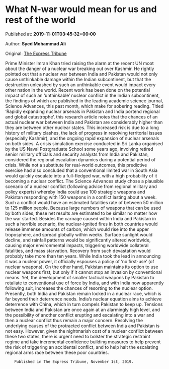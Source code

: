 
# What N-war would mean for us and rest of the world

Published at: **2019-11-01T03:45:32+00:00**

Author: **Syed Mohammad Ali**

Original: [The Express Tribune](https://tribune.com.pk/story/2090990/6-n-war-mean-us-rest-world/)

Prime Minister Imran Khan tried raising the alarm at the recent UN moot about the danger of a nuclear war breaking out over Kashmir. He rightly pointed out that a nuclear war between India and Pakistan would not only cause unthinkable damage within the Indian subcontinent, but that the destruction unleashed by such an unthinkable event would impact every other nation in the world.
Recent work has been done on the potential impact of such an ‘unthinkable’ nuclear conflict in the Indian subcontinent, the findings of which are published in the leading academic science journal, Science Advances, this past month, which make for sobering reading. Titled ‘Rapidly expanding nuclear arsenals in Pakistan and India portend regional and global catastrophe’, this research article notes that the chances of an actual nuclear war between India and Pakistan are considerably higher than they are between other nuclear states. This increased risk is due to a long history of military clashes, the lack of progress in resolving territorial issues (especially Kashmir), and the ongoing rapid expansion of nuclear arsenals on both sides.
A crisis simulation exercise conducted in Sri Lanka organised by the US Naval Postgraduate School some years ago, involving retired senior military officials and security analysts from India and Pakistan, considered the regional escalation dynamics during a potential period of crisis. While not a substitute for real-world outcomes, this predictive exercise had also concluded that a conventional limited war in South Asia would quickly escalate into a full-fledged war, with a high probability of it becoming a nuclear conflict.
The Science Advances study chose a plausible scenario of a nuclear conflict (following advice from regional military and policy experts) whereby India could use 100 strategic weapons and Pakistan responding with 150 weapons in a conflict lasting about a week. Such a conflict would have an estimated fatalities rate of between 50 million to 125 million people. Because large numbers of weapons that can be used by both sides, these net results are estimated to be similar no matter how the war started.
Besides the carnage caused within India and Pakistan in such a horrible scenario, the nuclear-ignited fires in both countries would release immense amounts of carbon, which would rise into the upper troposphere, and spread globally within weeks. Surface sunlight would decline, and rainfall patterns would be significantly altered worldwide, causing major environmental impacts, triggering worldwide collateral fatalities, and mass starvation. Recovery from such devastation would probably take more than ten years.
While India took the lead in announcing it was a nuclear power, it officially espouses a policy of ‘no first-use’ (of nuclear weapons). On the other hand, Pakistan maintains its option to use nuclear weapons first, but only if it cannot stop an invasion by conventional means. Yet, the development of smaller tactical weapons by Pakistan to retaliate to conventional use of force by India, and with India now apparently following suit, increases the chances of resorting to the nuclear option.
Presently, both India and Pakistan remain locked in a nuclear race, which is far beyond their deterrence needs. India’s nuclear equation aims to achieve deterrence with China, which in turn compels Pakistan to keep up.
Tensions between India and Pakistan are once again at an alarmingly high level, and the possibility of another conflict erupting and escalating into a war and then a nuclear conflict thus remain a major concern. Resolving the underlying causes of the protracted conflict between India and Pakistan is not easy. However, given the nightmarish cost of a nuclear conflict between these two states, there is urgent need to bolster the strategic restraint regime and take incremental confidence building measures to help prevent the risk of triggering an accidental conflict, and to help halt the escalating regional arms race between these poor countries.

        Published in The Express Tribune, November 1st, 2019.
      
